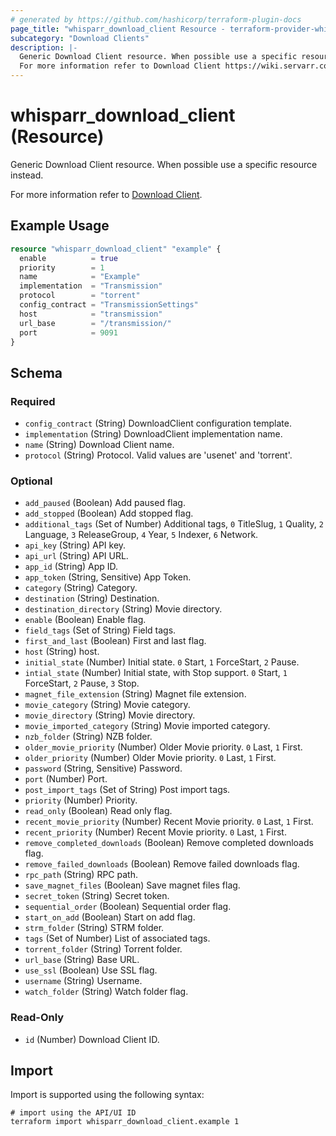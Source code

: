```yaml
---
# generated by https://github.com/hashicorp/terraform-plugin-docs
page_title: "whisparr_download_client Resource - terraform-provider-whisparr"
subcategory: "Download Clients"
description: |-
  Generic Download Client resource. When possible use a specific resource instead.
  For more information refer to Download Client https://wiki.servarr.com/whisparr/settings#download-clients.
---
```


# whisparr_download_client (Resource)

<!-- subcategory:Download Clients -->Generic Download Client resource. When possible use a specific resource instead.
For more information refer to [Download Client](https://wiki.servarr.com/whisparr/settings#download-clients).

## Example Usage

```terraform
resource "whisparr_download_client" "example" {
  enable          = true
  priority        = 1
  name            = "Example"
  implementation  = "Transmission"
  protocol        = "torrent"
  config_contract = "TransmissionSettings"
  host            = "transmission"
  url_base        = "/transmission/"
  port            = 9091
}
```

<!-- schema generated by tfplugindocs -->
## Schema

### Required

- `config_contract` (String) DownloadClient configuration template.
- `implementation` (String) DownloadClient implementation name.
- `name` (String) Download Client name.
- `protocol` (String) Protocol. Valid values are 'usenet' and 'torrent'.

### Optional

- `add_paused` (Boolean) Add paused flag.
- `add_stopped` (Boolean) Add stopped flag.
- `additional_tags` (Set of Number) Additional tags, `0` TitleSlug, `1` Quality, `2` Language, `3` ReleaseGroup, `4` Year, `5` Indexer, `6` Network.
- `api_key` (String) API key.
- `api_url` (String) API URL.
- `app_id` (String) App ID.
- `app_token` (String, Sensitive) App Token.
- `category` (String) Category.
- `destination` (String) Destination.
- `destination_directory` (String) Movie directory.
- `enable` (Boolean) Enable flag.
- `field_tags` (Set of String) Field tags.
- `first_and_last` (Boolean) First and last flag.
- `host` (String) host.
- `initial_state` (Number) Initial state. `0` Start, `1` ForceStart, `2` Pause.
- `intial_state` (Number) Initial state, with Stop support. `0` Start, `1` ForceStart, `2` Pause, `3` Stop.
- `magnet_file_extension` (String) Magnet file extension.
- `movie_category` (String) Movie category.
- `movie_directory` (String) Movie directory.
- `movie_imported_category` (String) Movie imported category.
- `nzb_folder` (String) NZB folder.
- `older_movie_priority` (Number) Older Movie priority. `0` Last, `1` First.
- `older_priority` (Number) Older Movie priority. `0` Last, `1` First.
- `password` (String, Sensitive) Password.
- `port` (Number) Port.
- `post_import_tags` (Set of String) Post import tags.
- `priority` (Number) Priority.
- `read_only` (Boolean) Read only flag.
- `recent_movie_priority` (Number) Recent Movie priority. `0` Last, `1` First.
- `recent_priority` (Number) Recent Movie priority. `0` Last, `1` First.
- `remove_completed_downloads` (Boolean) Remove completed downloads flag.
- `remove_failed_downloads` (Boolean) Remove failed downloads flag.
- `rpc_path` (String) RPC path.
- `save_magnet_files` (Boolean) Save magnet files flag.
- `secret_token` (String) Secret token.
- `sequential_order` (Boolean) Sequential order flag.
- `start_on_add` (Boolean) Start on add flag.
- `strm_folder` (String) STRM folder.
- `tags` (Set of Number) List of associated tags.
- `torrent_folder` (String) Torrent folder.
- `url_base` (String) Base URL.
- `use_ssl` (Boolean) Use SSL flag.
- `username` (String) Username.
- `watch_folder` (String) Watch folder flag.

### Read-Only

- `id` (Number) Download Client ID.

## Import

Import is supported using the following syntax:

```shell
# import using the API/UI ID
terraform import whisparr_download_client.example 1
```
